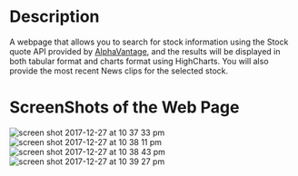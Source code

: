 # Description
A webpage that allows you to search for stock information using the Stock quote API provided by [AlphaVantage](https://www.alphavantage.co), and the results will be displayed in both tabular format and charts format using HighCharts. You will also provide the most recent News clips for the selected stock. 

# ScreenShots of the Web Page
![screen shot 2017-12-27 at 10 37 33 pm](https://user-images.githubusercontent.com/20076221/34402665-f7c9e2e8-eb57-11e7-96ca-0c765f729b19.png)<br>
![screen shot 2017-12-27 at 10 38 11 pm](https://user-images.githubusercontent.com/20076221/34402669-fcfed066-eb57-11e7-881a-b430042c47c5.png)<br>
![screen shot 2017-12-27 at 10 38 43 pm](https://user-images.githubusercontent.com/20076221/34402672-01794784-eb58-11e7-9671-e0f88b737543.png)<br>
![screen shot 2017-12-27 at 10 39 27 pm](https://user-images.githubusercontent.com/20076221/34402676-06c990c2-eb58-11e7-8935-1624e4393f3e.png)<br>
